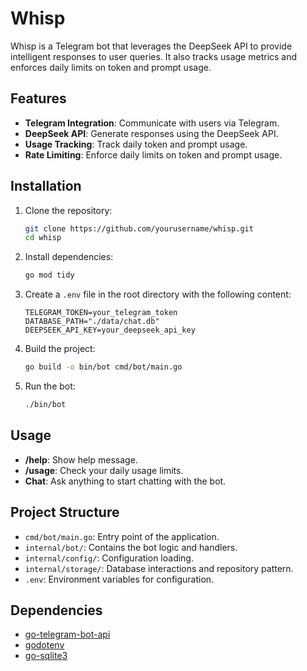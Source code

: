 # Whisp

Whisp is a Telegram bot that leverages the DeepSeek API to provide intelligent responses to user queries. It also tracks usage metrics and enforces daily limits on token and prompt usage.

## Features

- **Telegram Integration**: Communicate with users via Telegram.
- **DeepSeek API**: Generate responses using the DeepSeek API.
- **Usage Tracking**: Track daily token and prompt usage.
- **Rate Limiting**: Enforce daily limits on token and prompt usage.

## Installation

1. Clone the repository:

   ```sh
   git clone https://github.com/yourusername/whisp.git
   cd whisp
   ```

2. Install dependencies:

   ```sh
   go mod tidy
   ```

3. Create a `.env` file in the root directory with the following content:

   ```env
   TELEGRAM_TOKEN=your_telegram_token
   DATABASE_PATH="./data/chat.db"
   DEEPSEEK_API_KEY=your_deepseek_api_key
   ```

4. Build the project:

   ```sh
   go build -o bin/bot cmd/bot/main.go
   ```

5. Run the bot:
   ```sh
   ./bin/bot
   ```

## Usage

- **/help**: Show help message.
- **/usage**: Check your daily usage limits.
- **Chat**: Ask anything to start chatting with the bot.

## Project Structure

- `cmd/bot/main.go`: Entry point of the application.
- `internal/bot/`: Contains the bot logic and handlers.
- `internal/config/`: Configuration loading.
- `internal/storage/`: Database interactions and repository pattern.
- `.env`: Environment variables for configuration.

## Dependencies

- [go-telegram-bot-api](https://github.com/go-telegram-bot-api/telegram-bot-api)
- [godotenv](https://github.com/joho/godotenv)
- [go-sqlite3](https://github.com/mattn/go-sqlite3)
